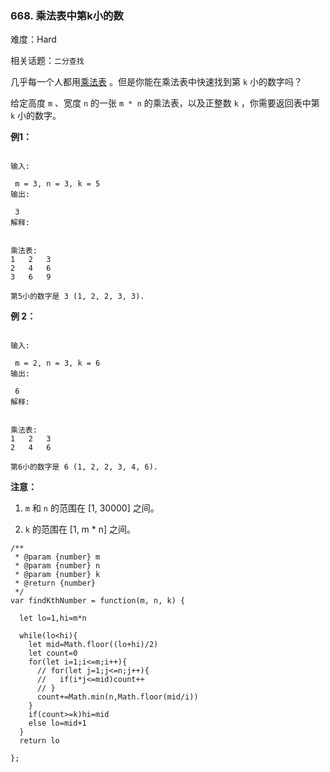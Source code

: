 ### 668. 乘法表中第k小的数

难度：Hard

相关话题：`二分查找`

几乎每一个人都用[乘法表](https://baike.baidu.com/item/%E4%B9%98%E6%B3%95%E8%A1%A8)
。但是你能在乘法表中快速找到第 `k` 小的数字吗？



给定高度 `m` 、宽度 `n`  的一张 `m * n` 的乘法表，以及正整数 `k` ，你需要返回表中第 `k` 小的数字。



**例1：** 



```

输入:

 m = 3, n = 3, k = 5
输出:

 3
解释:

 
乘法表:
1	2	3
2	4	6
3	6	9

第5小的数字是 3 (1, 2, 2, 3, 3).
```


**例 2：** 



```

输入:

 m = 2, n = 3, k = 6
输出:

 6
解释:

 
乘法表:
1	2	3
2	4	6

第6小的数字是 6 (1, 2, 2, 3, 4, 6).
```


**注意：** 




1.  `m`  和 `n` 的范围在 [1, 30000] 之间。

2.  `k`  的范围在 [1, m * n] 之间。




```
/**
 * @param {number} m
 * @param {number} n
 * @param {number} k
 * @return {number}
 */
var findKthNumber = function(m, n, k) {

  let lo=1,hi=m*n

  while(lo<hi){
    let mid=Math.floor((lo+hi)/2)
    let count=0
    for(let i=1;i<=m;i++){
      // for(let j=1;j<=n;j++){
      //   if(i*j<=mid)count++
      // }
      count+=Math.min(n,Math.floor(mid/i))
    }
    if(count>=k)hi=mid
    else lo=mid+1
  }
  return lo

};
```

